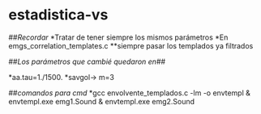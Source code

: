 # estadistica-vs

##*Recordar*
*Tratar de tener siempre los mismos parámetros 
*En emgs_correlation_templates.c
**siempre pasar los templados ya filtrados


##*Los parámetros que cambié quedaron en*##

*aa.tau=1./1500.
*savgol-> m=3

##*comandos para cmd*
*gcc envolvente_templados.c -lm -o envtempl & envtempl.exe emg1.Sound & envtempl.exe emg2.Sound
